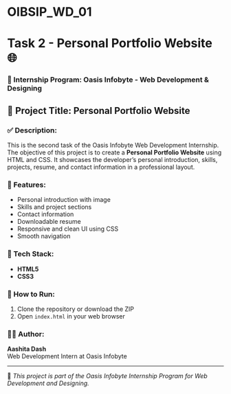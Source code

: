 # OIBSIP_WD_01

# Task 2 - Personal Portfolio Website 🌐

### 🌟 Internship Program: Oasis Infobyte - Web Development & Designing

## 📌 Project Title: Personal Portfolio Website

### ✅ Description:
This is the second task of the Oasis Infobyte Web Development Internship. The objective of this project is to create a **Personal Portfolio Website** using HTML and CSS. It showcases the developer’s personal introduction, skills, projects, resume, and contact information in a professional layout.

### 🚀 Features:
- Personal introduction with image
- Skills and project sections
- Contact information
- Downloadable resume
- Responsive and clean UI using CSS
- Smooth navigation

### 📁 Tech Stack:
- **HTML5**
- **CSS3**

### 📂 How to Run:
1. Clone the repository or download the ZIP
2. Open `index.html` in your web browser

### 🙋‍♀️ Author:
**Aashita Dash**  
Web Development Intern at Oasis Infobyte

---

📝 *This project is part of the Oasis Infobyte Internship Program for Web Development and Designing.*
